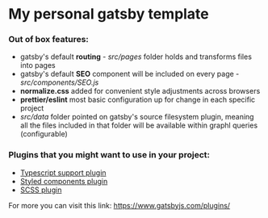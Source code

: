 # My personal gatsby template

### Out of box features:
- gatsby's default **routing** - *src/pages* folder holds and transforms files into pages
- gatsby's default **SEO** component will be included on every page - *src/components/SEO.js*
- **normalize.css** added for convenient style adjustments across browsers
- **prettier/eslint** most basic configuration up for change in each specific project
- *src/data* folder pointed on gatsby's source filesystem plugin, meaning all the files included in that folder will be available within graphl queries (configurable) 

### Plugins that you might want to use in your project:
- [Typescript support plugin](https://www.gatsbyjs.com/plugins/gatsby-plugin-typescript/?=)  
- [Styled components plugin](https://www.gatsbyjs.com/plugins/gatsby-plugin-styled-components/?=)
- [SCSS plugin](https://www.gatsbyjs.com/plugins/gatsby-plugin-sass/?=)

For more you can visit this link: https://www.gatsbyjs.com/plugins/
